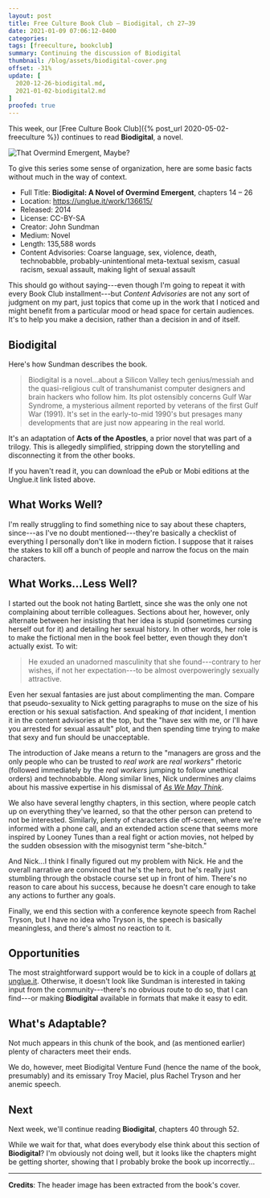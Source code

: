 ```yaml
---
layout: post
title: Free Culture Book Club — Biodigital, ch 27–39
date: 2021-01-09 07:06:12-0400
categories:
tags: [freeculture, bookclub]
summary: Continuing the discussion of Biodigital
thumbnail: /blog/assets/biodigital-cover.png
offset: -31%
update: [
  2020-12-26-biodigital.md,
  2021-01-02-biodigital2.md
]
proofed: true
---
```


This week, our [Free Culture Book Club]({% post_url 2020-05-02-freeculture %}) continues to read **Biodigital**, a novel.

![That Overmind Emergent, Maybe?](/blog/assets/biodigital-cover.png "That Overmind Emergent, Maybe?")

To give this series some sense of organization, here are some basic facts without much in the way of context.

 * Full Title:  **Biodigital:  A Novel of Overmind Emergent**, chapters 14 – 26
 * Location:  <https://unglue.it/work/136615/>
 * Released:  2014
 * License:  CC-BY-SA
 * Creator:  John Sundman
 * Medium:  Novel
 * Length:  135,588 words
 * Content Advisories:  Coarse language, sex, violence, death, technobabble, probably-unintentional meta-textual sexism, casual racism, sexual assault, making light of sexual assault

This should go without saying---even though I'm going to repeat it with every Book Club installment---but *Content Advisories* are not any sort of judgment on my part, just topics that come up in the work that I noticed and might benefit from a particular mood or head space for certain audiences.  It's to help you make a decision, rather than a decision in and of itself.

## Biodigital

Here's how Sundman describes the book.

 > Biodigital is a novel...about a Silicon Valley tech genius/messiah and the quasi-religious cult of transhumanist computer designers and brain hackers who follow him. Its plot ostensibly concerns Gulf War Syndrome, a mysterious ailment reported by veterans of the first Gulf War (1991).  It's set in the early-to-mid 1990's but presages many developments that are just now appearing in the real world.

It's an adaptation of **Acts of the Apostles**, a prior novel that was part of a trilogy.  This is allegedly simplified, stripping down the storytelling and disconnecting it from the other books.

If you haven't read it, you can download the ePub or Mobi editions at the Unglue.it link listed above.

## What Works Well?

I'm really struggling to find something nice to say about these chapters, since---as I've no doubt mentioned---they're basically a checklist of everything I personally don't like in modern fiction.  I suppose that it raises the stakes to kill off a bunch of people and narrow the focus on the main characters.

## What Works...Less Well?

I started out the book not hating Bartlett, since she was the only one not complaining about terrible colleagues.  Sections about her, however, only alternate between her insisting that her idea is stupid (sometimes cursing herself out for it) and detailing her sexual history.  In other words, her role is to make the fictional men in the book feel better, even though they don't actually exist.  To wit:

 > He exuded an unadorned masculinity that she found---contrary to her wishes, if not her expectation---to be almost overpoweringly sexually attractive.

Even her sexual fantasies are just about complimenting the man.  Compare that pseudo-sexuality to Nick getting paragraphs to muse on the size of his erection or his sexual satisfaction.  And speaking of *that* incident, I mention it in the content advisories at the top, but the "have sex with me, or I'll have you arrested for sexual assault" plot, and then spending time trying to make that sexy and fun should be unacceptable.

The introduction of Jake means a return to the "managers are gross and the only people who can be trusted to *real work* are *real workers*" rhetoric (followed immediately by the *real workers* jumping to follow unethical orders) and technobabble.  Along similar lines, Nick undermines any claims about his massive expertise in his dismissal of [*As We May Think*](https://en.wikipedia.org/wiki/As_We_May_Think).

We also have several lengthy chapters, in this section, where people catch up on everything they've learned, so that the other person can pretend to not be interested.  Similarly, plenty of characters die off-screen, where we're informed with a phone call, and an extended action scene that seems more inspired by Looney Tunes than a real fight or action movies, not helped by the sudden obsession with the misogynist term "she-bitch."

And Nick...I think I finally figured out my problem with Nick.  He and the overall narrative are convinced that he's the hero, but he's really just stumbling through the obstacle course set up in front of him.  There's no reason to care about his success, because he doesn't care enough to take any actions to further any goals.

Finally, we end this section with a conference keynote speech from Rachel Tryson, but I have no idea who Tryson is, the speech is basically meaningless, and there's almost no reaction to it.

## Opportunities

The most straightforward support would be to kick in a couple of dollars [at unglue.it](https://unglue.it/work/136615/download/?offer_id=23).  Otherwise, it doesn't look like Sundman is interested in taking input from the community---there's no obvious route to do so, that I can find---or making **Biodigital** available in formats that make it easy to edit.

## What's Adaptable?

Not much appears in this chunk of the book, and (as mentioned earlier) plenty of characters meet their ends.

We do, however, meet Biodigital Venture Fund (hence the name of the book, presumably) and its emissary Troy Maciel, plus Rachel Tryson and her anemic speech.

## Next

Next week, we'll continue reading **Biodigital**, chapters 40 through 52.

While we wait for that, what does everybody else think about this section of **Biodigital**?  I'm obviously not doing well, but it looks like the chapters might be getting shorter, showing that I probably broke the book up incorrectly...

* * *

**Credits**:  The header image has been extracted from the book's cover.
